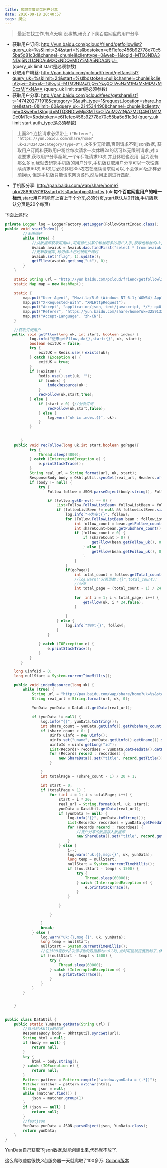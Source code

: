 ```yaml
---
title: 爬取百度网盘用户分享
date: 2016-09-18 20:40:57
tags: 爬虫
---
```


> 最近在找工作,有点无聊,没事搞,研究了下爬百度网盘的用户分享

 <!-- more-->
- 获取用户订阅:
 http://yun.baidu.com/pcloud/friend/getfollowlist?query_uk=%s&limit=24&start=%s&bdstoken=e6f1efec456b92778e70c55ba5d81c3d&channel=chunlei&clienttype=0&web=1&logid=MTQ3NDA3NDg5NzU4NDAuMzQxNDQyMDY2MjA5NDA4NjU=  
    (query_uk limit start是必须参数)
- 获取用户粉丝: 
http://pan.baidu.com/pcloud/friend/getfanslist?query_uk=%s&limit=24&start=%s&bdstoken=null&channel=chunlei&clienttype=0&web=1&logid=MTQ3NDAzNjQwNzg3OTAuNzM1MzMxMDUyMDczMjYxNA==
    (query_uk limit start是必须参数)
- 获取用户分享: 
http://pan.baidu.com/pcloud/feed/getsharelist?t=1474202771918&category=0&auth_type=1&request_location=share_home&start=0&limit=60&query_uk=224534490&channel=chunlei&clienttype=0&web=1&logid=MTQ3NDIwMjc3MTkxOTAuMzA1NjAzMzQ4MTM1MDc0MTc=&bdstoken=e6f1efec456b92778e70c55ba5d81c3d
    (query_uk limit start auth_type是必须参数)

 
> 上面3个连接请求必须带上 `("Referer", "https://yun.baidu.com/share/home?uk=23432432#category/type=0")`,uk多少无所谓,否则请求不到json数据,
获取用户订阅和获取用户粉丝每次请求一次休眠2s的话可以无限制请求,对ip没要求,获取用户分享超坑,一个ip只能请求10次,并且休眠也没用.
因为没有那么多ip,我就去研究手机版的用户分享,手机版获取用户分享可以一次性连续请求60次,60次后必须休眠35s左右在继续请求就可以,不会像pc版那样必须换ip,
但是手机版只能请求网页源码,然后用正则进行匹配.

- 手机版分享:
 http://pan.baidu.com/wap/share/home?uk=2889076181&start=%s&adapt=pc&fr=ftw (uk:**每个百度网盘用户的唯一标示**,start:用户可能有上百上千个分享,必须分页,start默认从0开始,手机版默认分页是20个每页)

下面上源码:

```java
private Logger log = LoggerFactory.getLogger(FollowStartIndex.class);
public void startIndex() {
        //无限循环
        while (true) {
            //从数据库获取可用uk,可用首先从某个粉丝超多的用户入手,获取他粉丝的uk,存入数据库
            Avaiuk avaiuk = Avaiuk.dao.findFirst("select * from avaiuk where flag=0  limit 1");
            //更新数据库,标记该uk已经被用户爬过
            avaiuk.set("flag", 1).update();
            getFllow(avaiuk.getLong("uk"), 0);
        }
    }

    static String url = "http://yun.baidu.com/pcloud/friend/getfollowlist?query_uk=%s&limit=24&start=%s&bdstoken=e6f1efec456b92778e70c55ba5d81c3d&channel=chunlei&clienttype=0&web=1&logid=MTQ3NDA3NDg5NzU4NDAuMzQxNDQyMDY2MjA5NDA4NjU=";
    static Map map = new HashMap();

    static {
        map.put("User-Agent", "Mozilla/5.0 (Windows NT 6.1; WOW64) AppleWebKit/537.36 (KHTML, like Gecko) Chrome/53.0.2785.116 Safari/537.36");
        map.put("X-Requested-With", "XMLHttpRequest");
        map.put("Accept", "application/json, text/javascript, */*; q=0.01");
        map.put("Referer", "https://yun.baidu.com/share/home?uk=325913312#category/type=0");
        map.put("Accept-Language", "zh-CN");
    }

    //获取订阅用户
   public void getFllow(long uk, int start, boolean index) {
           log.info("进来getFllow,uk:{},start:{}", uk, start);
           boolean exitUK = false;
           try {
               exitUK = Redis.use().exists(uk);
           } catch (Exception e) {
               exitUK = true;
           }
           if (!exitUK) {
               Redis.use().set(uk, "");
               if (index) {
                   indexResource(uk);
               }
               recFollow(uk,start,true);
           } else {
               if (start > 0) {//分页订阅
                   recFollow(uk,start,false);
               } else {
                   log.warn("uk is index:{}", uk);
               }
           }
   
   
       }
    public void recFollow(long uk,int start,boolean goPage){
           try {
               Thread.sleep(4000);
           } catch (InterruptedException e) {
               e.printStackTrace();
           }
           String real_url = String.format(url, uk, start);
           ResponseBody body = OkhttpUtil.syncGet(real_url, Headers.of(map));
           if (body != null) {
               try {
                   Follow follow = JSON.parseObject(body.string(), Follow.class);
   
                   if (follow.getErrno() == 0) {
                       List<Follow.FollowListBean> followListBeen = follow.getFollow_list();
                       if (followListBeen != null && followListBeen.size() > 0) {
                           log.info("不为空:{}", follow);
                           for (Follow.FollowListBean bean : followListBeen) {
                               int follow_count = bean.getFollow_count();
                               int shareCount=bean.getPubshare_count();
                               if (follow_count > 0) {
                                   if (shareCount > 0) {
                                       getFllow(bean.getFollow_uk(), 0, true);
                                   } else {
                                       getFllow(bean.getFollow_uk(), 0, false);
                                   }
                               }
                           }
                           if(goPage){
                               int total_count = follow.getTotal_count();
                               //log.warn("分页页数：{}",total_count);
                               //分页
                               int total_page = (total_count - 1) / 24 + 1;
   
                               for (int i = 1; i < total_page; i++) {
                                   getFllow(uk, i * 24,false);
                               }
   
                           }
                       } else {
                           log.info("为空:{}", follow);
                       }
                   }
   
               } catch (IOException e) {
                   e.printStackTrace();
               }
           }
       }

    long uinfoId = 0;
    long nullStart = System.currentTimeMillis();

    public void indexResource(long uk) {
        while (true) {
            String url = "http://pan.baidu.com/wap/share/home?uk=%s&start=%s&adapt=pc&fr=ftw";
            String real_url = String.format(url, uk, 0);

            YunData yunData = DataUtil.getData(real_url);

            if (yunData != null) {
                log.info("{}", yunData.toString());
                int share_count = yunData.getUinfo().getPubshare_count();
                if (share_count > 0) {
                    Uinfo uinfo = new Uinfo();
                    uinfo.set("uname", yunData.getUinfo().getUname()).set("avatar_url", yunData.getUinfo().getAvatar_url()).set("uk", uk).set("incache", 1).save();
                    uinfoId = uinfo.getLong("id");
                    List<Records> recordses = yunData.getFeedata().getRecords();
                    for (Records record : recordses) {
                        new ShareData().set("title", record.getTitle()).set("shareid", record.getShareid()).set("uinfo_id", uinfoId).save();
                    }

                }
                int totalPage = (share_count - 1) / 20 + 1;

                int start = 0;
                if (totalPage > 1) {
                    for (int i = 1; i < totalPage; i++) {
                        start = i * 20;
                        real_url = String.format(url, uk, start);
                        yunData = DataUtil.getData(real_url);
                        if (yunData != null) {
                            log.info("{}", yunData.toString());
                            List<Records> recordses = yunData.getFeedata().getRecords();
                            for (Records record : recordses) {
                                //用户分享的数据存入数据库
                                new ShareData().set("title", record.getTitle()).set("shareid", record.getShareid()).set("uinfo_id", uinfoId).save();
                            }
                        } else {
                            i--;
                            log.warn("uk:{},msg:{}", uk, yunData);
                            long temp = nullStart;
                            nullStart = System.currentTimeMillis();
                            if ((nullStart - temp) < 1500) {
                                try {
                                    Thread.sleep(60000);
                                } catch (InterruptedException e) {
                                    e.printStackTrace();
                                }
                            }

                        }

                    }

                }
                break;
            } else {
                log.warn("uk:{},msg:{}", uk, yunData);
                long temp = nullStart;
                nullStart = System.currentTimeMillis();
                //在1500毫秒内2次请求到的数据都为null时,此时可能被百度限制了,休眠一段时间就可以恢复
                if ((nullStart - temp) < 1500) {
                    try {
                        Thread.sleep(60000);
                    } catch (InterruptedException e) {
                        e.printStackTrace();
                    }
                }
            }
        }


    }
    
```

```java
public class DataUtil {
    public static YunData getData(String url) {
        //自己对okhttp的封装 
        ResponseBody body = OkhttpUtil.syncGet(url);
        String html = null;
        if (body == null) {
            return null;
        }
        try {
            html = body.string();
        } catch (IOException e) {
            return null;
        }
        Pattern pattern = Pattern.compile("window.yunData = (.*})");
        Matcher matcher = pattern.matcher(html);
        String json = null;
        while (matcher.find()) {
            json = matcher.group(1);
        }
        if (json == null) {
            return null;
        }
        //fastjson
        YunData yunData = JSON.parseObject(json, YunData.class);
        return yunData;
    }
}
```

YunData自己获取下json数据,就能创建出来,代码就不放了.

这么爬取速度很快,3台服务器一天就爬取了100多万.
[Golang版本](https://github.com/gudegg/yunSpider)
    